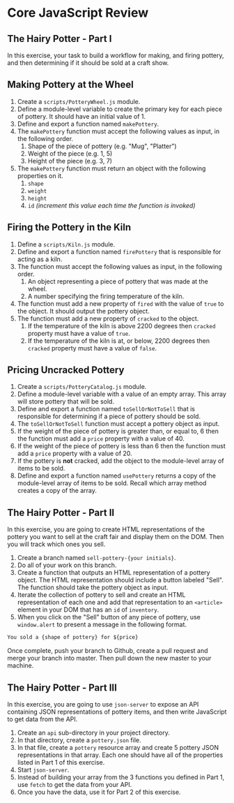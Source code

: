 # Core JavaScript Review

## The Hairy Potter - Part I

In this exercise, your task to build a workflow for making, and firing pottery, and then determining if it should be sold at a craft show.

## Making Pottery at the Wheel

1. Create a `scripts/PotteryWheel.js` module.
1. Define a module-level variable to create the primary key for each piece of pottery. It should have an initial value of 1.
1. Define and export a function named `makePottery`.
1. The `makePottery` function must accept the following values as input, in the following order.
    1. Shape of the piece of pottery (e.g. "Mug", "Platter")
    1. Weight of the piece (e.g. 1, 5)
    1. Height of the piece (e.g. 3, 7)
1. The `makePottery` function must return an object with the following properties on it.
    1. `shape`
    1. `weight`
    1. `height`
    1. `id` _(increment this value each time the function is invoked)_

## Firing the Pottery in the Kiln

1. Define a `scripts/Kiln.js` module.
1. Define and export a function named `firePottery` that is responsible for acting as a kiln.
1. The function must accept the following values as input, in the following order.
    1. An object representing a piece of pottery that was made at the wheel.
    1. A number specifying the firing temperature of the kiln.
1. The function must add a new property of `fired` with the value of `true` to the object. It should output the pottery object.
1. The function must add a new property of `cracked` to the object.
    1. If the temperature of the kiln is above 2200 degrees then `cracked` property must have a value of `true`.
    1. If the temperature of the kiln is at, or below,  2200 degrees then `cracked` property must have a value of `false`.

## Pricing Uncracked Pottery

1. Create a `scripts/PotteryCatalog.js` module.
1. Define a module-level variable with a value of an empty array. This array will store pottery that will be sold.
1. Define and export a function named `toSellOrNotToSell` that is responsible for determining if a piece of pottery should be sold.
1. The `toSellOrNotToSell` function must accept a pottery object as input.
1. If the weight of the piece of pottery is greater than, or equal to, 6 then the function must add a `price` property with a value of 40.
1. If the weight of the piece of pottery is less than 6 then the function must add a `price` property with a value of 20.
1. If the pottery is **not** cracked, add the object to the module-level array of items to be sold.
1. Define and export a function named `usePottery` returns a copy of the module-level array of items to be sold. Recall which array method creates a copy of the array.

## The Hairy Potter - Part II

In this exercise, you are going to create HTML representations of the pottery you want to sell at the craft fair and display them on the DOM. Then you will track which ones you sell.

1. Create a branch named `sell-pottery-{your initials}`.
1. Do all of your work on this branch.
1. Create a function that outputs an HTML representation of a pottery object. The HTML representation should include a button labeled "Sell". The function should take the pottery object as input.
1. Iterate the collection of pottery to sell and create an HTML representation of each one and add that representation to an `<article>` element in your DOM that has an `id` of `inventory`.
1. When you click on the "Sell" button of any piece of pottery, use `window.alert` to present a message in the following format.

```html
You sold a {shape of pottery} for ${price}
```

Once complete, push your branch to Github, create a pull request and merge your branch into master. Then pull down the new master to your machine.

## The Hairy Potter - Part III

In this exercise, you are going to use `json-server` to expose an API containing JSON representations of pottery items, and then write JavaScript to get data from the API.

1. Create an `api` sub-directory in your project directory.
1. In that directory, create a `pottery.json` file.
1. In that file, create a `pottery` resource array and create 5 pottery JSON representations in that array. Each one should have all of the properties listed in Part 1 of this exercise.
1. Start `json-server`.
1. Instead of building your array from the 3 functions you defined in Part 1, use `fetch` to get the data from your API.
1. Once you have the data, use it for Part 2 of this exercise.